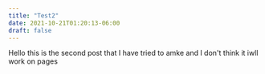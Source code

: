 ```yaml
---
title: "Test2"
date: 2021-10-21T01:20:13-06:00
draft: false
---
```


Hello this is the second post that I have tried to amke and I don't think it iwll work on pages
